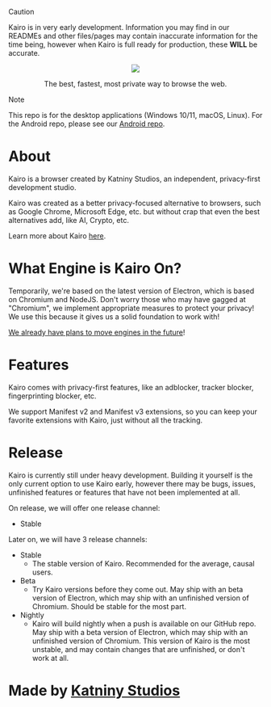 > [!CAUTION]
> Kairo is in very early development. Information you may find in our READMEs and other files/pages may contain inaccurate information for the time being, however when Kairo is full ready for production, these **WILL** be accurate.

<div align="center">
  <img src="/branding/full_nobg.png">
  
  The best, fastest, most private way to browse the web.
</div>

> [!NOTE]
> This repo is for the desktop applications (Windows 10/11, macOS, Linux). For the Android repo, please see our [Android repo](https://github.com/katninystudios/kairo-android).

# About
Kairo is a browser created by Katniny Studios, an independent, privacy-first development studio.

Kairo was created as a better privacy-focused alternative to browsers, such as Google Chrome, Microsoft Edge, etc. but without crap that even the best alternatives add, like AI, Crypto, etc.

Learn more about Kairo [here](/ABOUT.md).

# What Engine is Kairo On?
Temporarily, we're based on the latest version of Electron, which is based on Chromium and NodeJS. Don't worry those who may have gagged at "Chromium", we implement appropriate measures to protect your privacy! We use this because it gives us a solid foundation to work with!

[We already have plans to move engines in the future](/ABOUT.md#engine)!

# Features
Kairo comes with privacy-first features, like an adblocker, tracker blocker, fingerprinting blocker, etc.

We support Manifest v2 and Manifest v3 extensions, so you can keep your favorite extensions with Kairo, just without all the tracking.

# Release
Kairo is currently still under heavy development. Building it yourself is the only current option to use Kairo early, however there may be bugs, issues, unfinished features or features that have not been implemented at all.

On release, we will offer one release channel:
- Stable

Later on, we will have 3 release channels:
- Stable
  - The stable version of Kairo. Recommended for the average, causal users.
- Beta
  - Try Kairo versions before they come out. May ship with an beta version of Electron, which may ship with an unfinished version of Chromium. Should be stable for the most part.
- Nightly
  - Kairo will build nightly when a push is available on our GitHub repo. May ship with a beta version of Electron, which may ship with an unfinished version of Chromium. This version of Kairo is the most unstable, and may contain changes that are unfinished, or don't work at all.
 
# Made by [Katniny Studios](https://studios.katniny.lol/)
